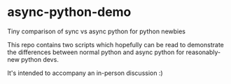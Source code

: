 # async-python-demo
Tiny comparison of sync vs async python for python newbies

This repo contains two scripts which hopefully can be read to demonstrate the differences between normal python and async python for reasonably-new python devs.

It's intended to accompany an in-person discussion :)
